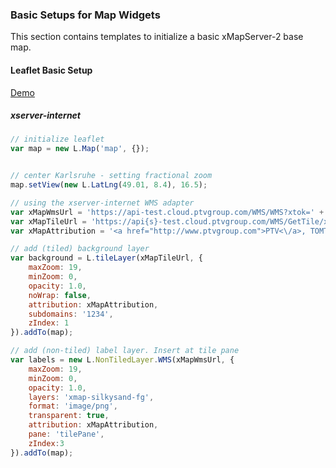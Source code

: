
### Basic Setups for Map Widgets

This section contains templates to initialize a basic xMapServer-2 base map.

#### Leaflet Basic Setup

[Demo](https://github.com/ptv-logistics/xserverjs/tree/master/boilerplate/xmap-l)

##### xserver-internet

```javascript
// initialize leaflet
var map = new L.Map('map', {});


// center Karlsruhe - setting fractional zoom
map.setView(new L.LatLng(49.01, 8.4), 16.5);

// using the xserver-internet WMS adapter
var xMapWmsUrl = 'https://api-test.cloud.ptvgroup.com/WMS/WMS?xtok=' + token;
var xMapTileUrl = 'https://api{s}-test.cloud.ptvgroup.com/WMS/GetTile/xmap-silkysand-bg/{x}/{y}/{z}.png';
var xMapAttribution = '<a href="http://www.ptvgroup.com">PTV<\/a>, TOMTOM';

// add (tiled) background layer
var background = L.tileLayer(xMapTileUrl, {
    maxZoom: 19,
    minZoom: 0,
    opacity: 1.0,
    noWrap: false,
    attribution: xMapAttribution,
    subdomains: '1234',
    zIndex: 1
}).addTo(map);

// add (non-tiled) label layer. Insert at tile pane
var labels = new L.NonTiledLayer.WMS(xMapWmsUrl, {
    maxZoom: 19,
    minZoom: 0,
    opacity: 1.0,
    layers: 'xmap-silkysand-fg',
    format: 'image/png',
    transparent: true,
    attribution: xMapAttribution,
    pane: 'tilePane',
    zIndex:3
}).addTo(map);
```
